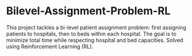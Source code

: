 # Bilevel-Assignment-Problem-RL
This project tackles a bi-level patient assignment problem: first assigning patients to hospitals, then to beds within each hospital. The goal is to minimize total time while respecting hospital and bed capacities. Solved using Reinforcement Learning (RL).
